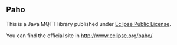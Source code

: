 ## Paho

This is a Java MQTT library published under [Eclipse Public License](https://projects.eclipse.org/content/eclipse-public-license-1.0).

You can find the official site in http://www.eclipse.org/paho/